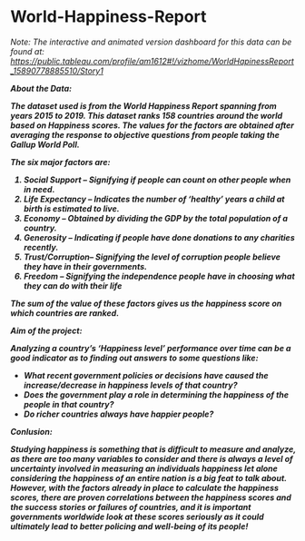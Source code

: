 # World-Happiness-Report

  <i>Note: The interactive and animated version dashboard for this data can be found at:
  https://public.tableau.com/profile/am1612#!/vizhome/WorldHapinessReport_15890778885510/Story1

<b>About the Data:

  The dataset used is from the World Happiness Report spanning from years 2015 to 2019. This dataset ranks 158 countries around the world based on Happiness scores. The values for   the factors are obtained after averaging the response to objective questions from people taking the Gallup World Poll. 

The six major factors are: 
  1.	Social Support – Signifying if people can count on other people when in need.
  2.	Life Expectancy – Indicates the number of ‘healthy’ years a child at birth is estimated to live.
  3.	Economy – Obtained by dividing the GDP by the total population of a country.
  4.	Generosity – Indicating if people have done donations to any charities recently.
  5.	Trust/Corruption– Signifying the level of corruption people believe they have in their governments.
  6.	Freedom – Signifying the independence people have in choosing what they can do with their life
  
  The sum of the value of these factors gives us the happiness score on which countries are ranked. 

<b>Aim of the project:

Analyzing a country’s ‘Happiness level’ performance over time can be a good indicator as to finding out answers to some questions like: 

  - What recent government policies or decisions have caused the increase/decrease in happiness levels of that country? 
  - Does the government play a role in determining the happiness of the people in that country?
  - Do richer countries always have happier people?

<b>Conlusion:

Studying happiness is something that is difficult to measure and analyze, as there are too many variables to consider and there is always a level of uncertainty involved in measuring an individuals happiness let alone considering the happiness of an entire nation is a big feat to talk about. 
However, with the factors already in place to calculate the happiness scores, there are proven correlations between the happiness scores and the success stories or failures of countries, and it is important governments worldwide look at these scores seriously as it could ultimately lead to better policing and well-being of its people!
